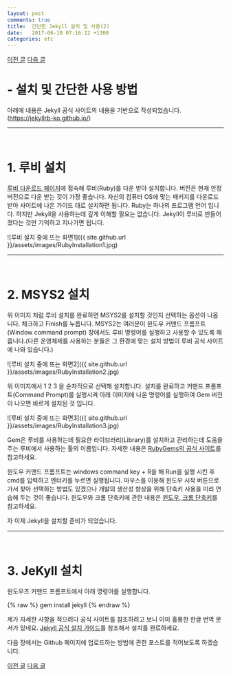 ```yaml
---
layout: post
comments: true
title:  간단한 Jekyll 설치 및 사용(2)
date:   2017-06-10 07:16:12 +1300
categories: etc
---
```


<a href="{{ site.github.url }}/etc/2017/06/10/JekyllInstallation1.html" class="page-change">이전 글</a>
<a href="{{ site.github.url }}/etc/2017/06/11/JekyllInstallation3.html" class="page-change">다음 글</a>

<h1>- 설치 및 간단한 사용 방법</h1>
아래에 내용은 Jekyll 공식 사이트의 내용을 기반으로 작성되었습니다.(<a href="https://jekyllrb-ko.github.io/">https://jekyllrb-ko.github.io/</a>)
<hr><br>

<h1>1. 루비 설치</h1>

<a href="https://www.ruby-lang.org/ko/downloads/">루비 다운로드 페이지</a>에 접속해 루비(Ruby)를 다운 받아 설치합니다. 버전은 현재 안정 버전으로 다운 받는 것이 가장 좋습니다. 자신의 컴퓨터 OS에 맞는 패키지를 다운로드 받아 사이트에 나온 가이드 대로 설치하면 됩니다. Ruby는 하나의 프로그램 언어 입니다. 하지만 Jekyll을 사용하는데 깊게 이해할 필요는 없습니다. Jekyll이 루비로 만들어 졌다는 것만 기억하고 지나가면 됩니다.

![루비 설치 중에 뜨는 화면1]({{ site.github.url }}/assets/images/RubyInstallation1.jpg)
<hr><br>

<h1>2. MSYS2 설치</h1>

위 이미지 처럼 루비 설치를 완료하면 MSYS2를 설치할 것인지 선택하는 옵션이 나옵니다. 체크하고 Finish를 누릅니다. MSYS2는 여러분이 윈도우 커맨드 프롬프트(Window command prompt) 창에서도 루비 명령어를 실행하고 사용할 수 있도록 해 줍니다.(다른 운영체제를 사용하는 분들은 그 환경에 맞는 설치 방법이 루비 공식 사이트에 나와 있습니다.)

![루비 설치 중에 뜨는 화면2]({{ site.github.url }}/assets/images/RubyInstallation2.jpg)

위 이미지에서 1 2 3 을 순차적으로 선택해 설치합니다. 설치를 완료하고 커맨드 프롬프트(Command Prompt)를 실행시켜 아래 이미지에 나온 명령어를 실행하여 Gem 버전이 나오면 바르게 설치된 것 입니다.

![루비 설치 중에 뜨는 화면3]({{ site.github.url }}/assets/images/RubyInstallation3.jpg)

Gem은 루비를 사용하는데 필요한 라이브러리(Library)를 설치하고 관리하는데 도움을 주는 루비에서 사용하는 툴의 이름입니다. 자세한 내용은 <a href="http://ruby-korea.github.io/rubygems-guides/what-is-a-gem/">RubyGems의 공식 사이트</a>를 참고하세요.

윈도우 커맨드 프롬프트는 windows command key + R을 해 Run을 실행 시킨 후 cmd를 입력하고 엔터키를 누르면 실행됩니다. 마우스를 이용해 윈도우 시작 버튼으로 가서 찾아 선택하는 방법도 있겠으나 개발의 생산성 향상을 위해 단축키 사용을 미리 연습해 두는 것이 좋습니다. 윈도우와 크롬 단축키에 관한 내용은 <a href="{{ site.github.url }}/etc/2017/06/11/WindowsChromeShortcut.html">윈도우, 크롬 단축키</a>를 참고하세요.

자 이제 Jekyll을 설치할 준비가 되었습니다.
<hr><br>

<h1>3. JeKyll 설치</h1>

윈도우즈 커맨드 프롬프트에서 아래 명령어를 실행합니다.

{% raw %}
gem install jekyll
{% endraw %}

제가 자세한 사항을 적으려다 공식 사이트를 참조하려고 보니 이미 훌륭한 한글 번역 문서가 있네요.
<a href="http://jekyllrb-ko.github.io/docs/installation/">Jekyll 공식 설치 가이드</a>를 참조해서 설치를 완료하세요.

다음 장에서는 Github 페이지에 업로드하는 방법에 관한 포스트를 적어보도록 하겠습니다.

<a href="{{ site.github.url }}/etc/2017/06/10/JekyllInstallation1.html" class="page-change">이전 글</a>
<a href="{{ site.github.url }}/etc/2017/06/11/JekyllInstallation3.html" class="page-change">다음 글</a>
